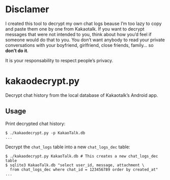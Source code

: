 # Disclamer
I created this tool to decrypt my own chat logs beause I’m too lazy
to copy and paste them one by one from Kakaotalk. If you want to
decrypt messages that were not intended to you, think about how
you’d feel if someone would do that to you. You don’t want anybody
to read your private conversations with your boyfriend, girlfriend,
close friends, family… so **don’t do it**.

It is your responsability to respect people’s privacy.

# kakaodecrypt.py
Decrypt chat history from the local database of Kakaotalk’s Android app.

## Usage
Print decrypted chat history:
```shell
$ ./kakaodecrypt.py -p KakaoTalk.db
...
```
Decrypt the `chat_logs` table into a new `chat_logs_dec` table:
```shell
$ ./kakaodecrypt.py KakaoTalk.db # This creates a new chat_logs_dec table
$ sqlite3 KakaoTalk.db "select user_id, message, attachment \
  from chat_logs_dec where chat_id = 123456789 order by created_at"
...
```
